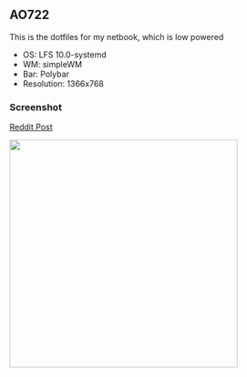 
## AO722

This is the dotfiles for my netbook, which is low powered

 - OS: LFS 10.0-systemd
 - WM: simpleWM
 - Bar: Polybar
 - Resolution: 1366x768

### Screenshot

[Reddit Post](https://www.reddit.com/r/unixporn/comments/l4t7sd/simplewm_sometimes_you_just_have_to_make_things/)

<img src='https://i.redd.it/txdzpxj6oid61.png' width='400' />

